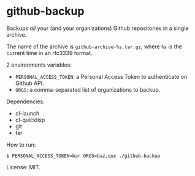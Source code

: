 # github-backup

Backups *all* your (and your organizations) Github repositories in a
single archive.

The name of the archive is `github-archive-%s.tar.gz`, where `%s` is
the current time in an rfc3339 format.

2 environments variables:

- `PERSONAL_ACCESS_TOKEN`: a Personal Access Token to authenticate on Github API.
- `ORGS`: a comma-separated list of organizations to backup.

Dependencies:

- cl-launch
- cl-quicklisp
- git
- tar

How to run:

    $ PERSONAL_ACCESS_TOKEN=bar ORGS=baz,qux ./github-backup

License: MIT.

